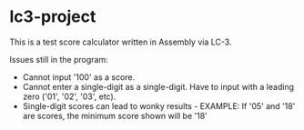 # lc3-project

This is a test score calculator written in Assembly via LC-3. 

Issues still in the program:
- Cannot input '100' as a score.
- Cannot enter a single-digit as a single-digit. Have to input with a leading zero ('01', '02', '03', etc).
- Single-digit scores can lead to wonky results
      - EXAMPLE: If '05' and '18' are scores, the minimum score shown will be '18'
